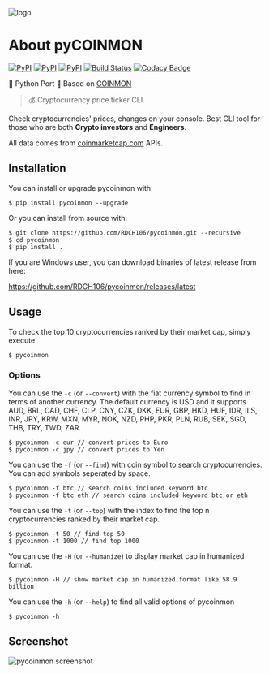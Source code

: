 ![logo](https://raw.githubusercontent.com/RDCH106/pycoinmon/master/logo.png)

# About pyCOINMON

[![PyPI](https://img.shields.io/pypi/v/pycoinmon.svg)](https://pypi.python.org/pypi/pycoinmon)
[![PyPI](https://img.shields.io/pypi/pyversions/pycoinmon.svg)](https://pypi.python.org/pypi/pycoinmon)
[![PyPI](https://img.shields.io/pypi/l/pycoinmon.svg)](https://github.com/RDCH106/pycoinmon/blob/master/LICENSE)
[![Build Status](https://travis-ci.org/RDCH106/pycoinmon.svg?branch=master)](https://travis-ci.org/RDCH106/pycoinmon)
[![Codacy Badge](https://api.codacy.com/project/badge/Grade/30fca0e3463649f88584cd89c118eac2)](https://www.codacy.com/app/RDCH106/pycoinmon?utm_source=github.com&utm_medium=referral&utm_content=RDCH106/pycoinmon&utm_campaign=badger)

🐍 Python Port 🐍 Based on [COINMON](https://github.com/bichenkk/coinmon)

> 💰 Cryptocurrency price ticker CLI.

Check cryptocurrencies' prices, changes on your console.
Best CLI tool for those who are both **Crypto investors** and **Engineers**.

All data comes from [coinmarketcap.com](https://coinmarketcap.com/) APIs.

## Installation

You can install or upgrade pycoinmon with:

`$ pip install pycoinmon --upgrade`

Or you can install from source with:

```
$ git clone https://github.com/RDCH106/pycoinmon.git --recursive
$ cd pycoinmon
$ pip install .
```

If you are Windows user, you can download binaries of latest release from here:

https://github.com/RDCH106/pycoinmon/releases/latest

## Usage

To check the top 10 cryptocurrencies ranked by their market cap, simply execute
```
$ pycoinmon
```

### Options

You can use the `-c` (or `--convert`) with the fiat currency symbol to find in terms of another currency.
The default currency is USD and it supports AUD, BRL, CAD, CHF, CLP, CNY, CZK, DKK, EUR, GBP, HKD, HUF, IDR, ILS, INR, JPY, KRW, MXN, MYR, NOK, NZD, PHP, PKR, PLN, RUB, SEK, SGD, THB, TRY, TWD, ZAR.

```
$ pycoinmon -c eur // convert prices to Euro
$ pycoinmon -c jpy // convert prices to Yen
```

You can use the `-f` (or `--find`) with coin symbol to search cryptocurrencies. You can add symbols seperated by space.

```
$ pycoinmon -f btc // search coins included keyword btc
$ pycoinmon -f btc eth // search coins included keyword btc or eth
```

You can use the `-t` (or `--top`) with the index to find the top n cryptocurrencies ranked by their market cap.

```
$ pycoinmon -t 50 // find top 50
$ pycoinmon -t 1000 // find top 1000
```

You can use the `-H` (or `--humanize`) to display market cap in humanized format.

```
$ pycoinmon -H // show market cap in humanized format like 58.9 billion 
```

You can use the `-h` (or `--help`) to find all valid options of pycoinmon

```
$ pycoinmon -h
```

## Screenshot

![pycoinmon screenshot](https://raw.githubusercontent.com/RDCH106/pycoinmon/master/pycoinmon.png)
